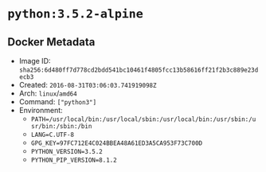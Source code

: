 # `python:3.5.2-alpine`

## Docker Metadata

- Image ID: `sha256:6d480ff7d778cd2bdd541bc10461f4805fcc13b58616ff21f2b3c889e23decb3`
- Created: `2016-08-31T03:06:03.741919098Z`
- Arch: `linux`/`amd64`
- Command: `["python3"]`
- Environment:
  - `PATH=/usr/local/bin:/usr/local/sbin:/usr/local/bin:/usr/sbin:/usr/bin:/sbin:/bin`
  - `LANG=C.UTF-8`
  - `GPG_KEY=97FC712E4C024BBEA48A61ED3A5CA953F73C700D`
  - `PYTHON_VERSION=3.5.2`
  - `PYTHON_PIP_VERSION=8.1.2`
